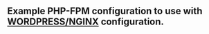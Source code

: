 ## Example PHP-FPM configuration to use with [WORDPRESS/NGINX](https://github.com/azoughbi/Wordpress-Nginx) configuration.
